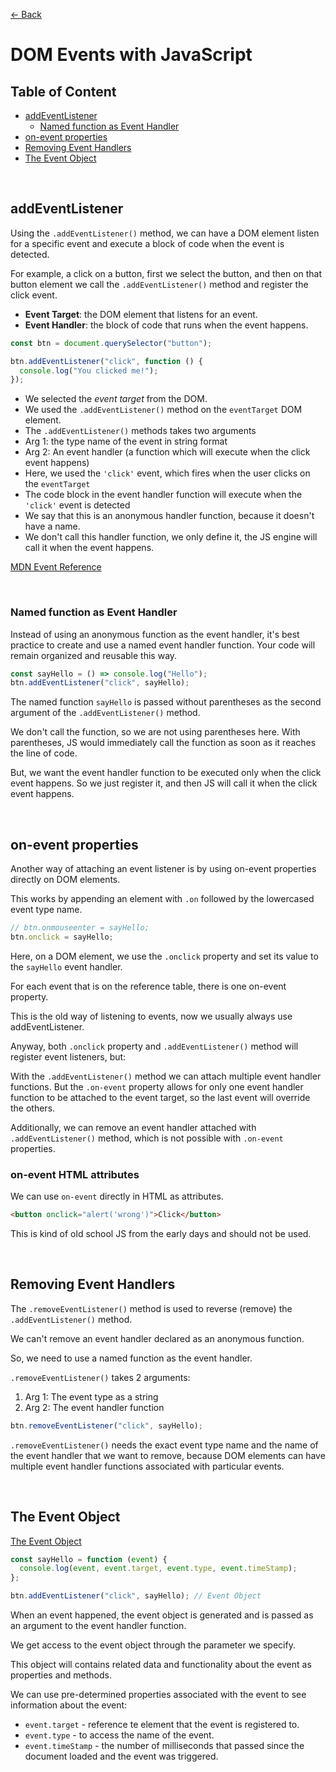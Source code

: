 [&larr; Back](./README.md)

# DOM Events with JavaScript

## Table of Content

- [addEventListener](#addeventlistener)
  - [Named function as Event Handler](#named-function-as-event-handler)
- [on-event properties](#on-event-properties)
- [Removing Event Handlers](#removing-event-handlers)
- [The Event Object](#the-event-object)

<br>

## addEventListener

Using the `.addEventListener()` method, we can have a DOM element listen for a specific event and execute a block of code when the event is detected.

For example, a click on a button, first we select the button, and then on that button element we call the `.addEventListener()` method and register the click event.

- **Event Target**: the DOM element that listens for an event.
- **Event Handler**: the block of code that runs when the event happens.

```js
const btn = document.querySelector("button");

btn.addEventListener("click", function () {
  console.log("You clicked me!");
});
```

- We selected the _event target_ from the DOM.
- We used the `.addEventListener()` method on the `eventTarget` DOM element.
- The `.addEventListener()` methods takes two arguments
- Arg 1: the type name of the event in string format
- Arg 2: An event handler (a function which will execute when the click event happens)
- Here, we used the `'click'` event, which fires when the user clicks on the `eventTarget`
- The code block in the event handler function will execute when the `'click'` event is detected
- We say that this is an anonymous handler function, because it doesn't have a name.
- We don't call this handler function, we only define it, the JS engine will call it when the event happens.

[MDN Event Reference](https://developer.mozilla.org/en-US/docs/Web/Events)

<br>

### Named function as Event Handler

Instead of using an anonymous function as the event handler, it's best practice to create and use a named event handler function. Your code will remain organized and reusable this way.

```js
const sayHello = () => console.log("Hello");
btn.addEventListener("click", sayHello);
```

The named function `sayHello` is passed without parentheses as the second argument of the `.addEventListener()` method.

We don't call the function, so we are not using parentheses here. With parentheses, JS would immediately call the function as soon as it reaches the line of code.

But, we want the event handler function to be executed only when the click event happens. So we just register it, and then JS will call it when the click event happens.

<br>

## on-event properties

Another way of attaching an event listener is by using on-event properties directly on DOM elements.

This works by appending an element with `.on` followed by the lowercased event type name.

```js
// btn.onmouseenter = sayHello;
btn.onclick = sayHello;
```

Here, on a DOM element, we use the `.onclick` property and set its value to the `sayHello` event handler.

For each event that is on the reference table, there is one on-event property.

This is the old way of listening to events, now we usually always use addEventListener.

Anyway, both `.onclick` property and `.addEventListener()` method will register event listeners, but:

With the `.addEventListener()` method we can attach multiple event handler functions. But the `.on-event` property allows for only one event handler function to be attached to the event target, so the last event will override the others.

Additionally, we can remove an event handler attached with `.addEventListener()` method, which is not possible with `.on-event` properties.

### on-event HTML attributes

We can use `on-event` directly in HTML as attributes.

```html
<button onclick="alert('wrong')">Click</button>
```

This is kind of old school JS from the early days and should not be used.

<br>

## Removing Event Handlers

The `.removeEventListener()` method is used to reverse (remove) the `.addEventListener()` method.

We can't remove an event handler declared as an anonymous function.

So, we need to use a named function as the event handler.

`.removeEventListener()` takes 2 arguments:

1. Arg 1: The event type as a string
2. Arg 2: The event handler function

```js
btn.removeEventListener("click", sayHello);
```

`.removeEventListener()` needs the exact event type name and the name of the event handler that we want to remove, because DOM elements can have multiple event handler functions associated with particular events.

<br>

## The Event Object

[The Event Object](https://developer.mozilla.org/en-US/docs/Web/API/Event)

```js
const sayHello = function (event) {
  console.log(event, event.target, event.type, event.timeStamp);
};

btn.addEventListener("click", sayHello); // Event Object
```

When an event happened, the event object is generated and is passed as an argument to the event handler function.

We get access to the event object through the parameter we specify.

This object will contains related data and functionality about the event as properties and methods.

We can use pre-determined properties associated with the event to see information about the event:

- `event.target` - reference te element that the event is registered to.
- `event.type` - to access the name of the event.
- `event.timeStamp` - the number of milliseconds that passed since the document loaded and the event was triggered.

<br>
